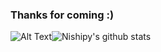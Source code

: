 ### Thanks for coming :)

![Alt Text](https://pics.prcm.jp/3eb460411c371/84668082/gif/84668082.gif)![Nishipy's github stats](https://github-readme-stats.vercel.app/api/top-langs/?username=sasakiyudai)
